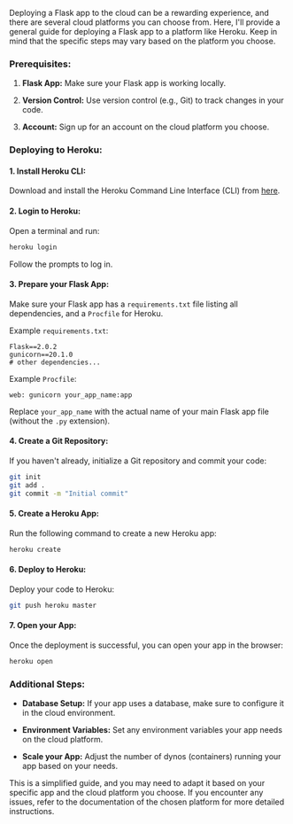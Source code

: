 Deploying a Flask app to the cloud can be a rewarding experience, and there are several cloud platforms you can choose from. Here, I'll provide a general guide for deploying a Flask app to a platform like Heroku. Keep in mind that the specific steps may vary based on the platform you choose.

### Prerequisites:

1. **Flask App:** Make sure your Flask app is working locally.

2. **Version Control:** Use version control (e.g., Git) to track changes in your code.

3. **Account:** Sign up for an account on the cloud platform you choose.

### Deploying to Heroku:

#### 1. Install Heroku CLI:

Download and install the Heroku Command Line Interface (CLI) from [here](https://devcenter.heroku.com/articles/heroku-cli).

#### 2. Login to Heroku:

Open a terminal and run:

```bash
heroku login
```

Follow the prompts to log in.

#### 3. Prepare your Flask App:

Make sure your Flask app has a `requirements.txt` file listing all dependencies, and a `Procfile` for Heroku.

Example `requirements.txt`:

```plaintext
Flask==2.0.2
gunicorn==20.1.0
# other dependencies...
```

Example `Procfile`:

```plaintext
web: gunicorn your_app_name:app
```

Replace `your_app_name` with the actual name of your main Flask app file (without the `.py` extension).

#### 4. Create a Git Repository:

If you haven't already, initialize a Git repository and commit your code:

```bash
git init
git add .
git commit -m "Initial commit"
```

#### 5. Create a Heroku App:

Run the following command to create a new Heroku app:

```bash
heroku create
```

#### 6. Deploy to Heroku:

Deploy your code to Heroku:

```bash
git push heroku master
```

#### 7. Open your App:

Once the deployment is successful, you can open your app in the browser:

```bash
heroku open
```

### Additional Steps:

- **Database Setup:** If your app uses a database, make sure to configure it in the cloud environment.

- **Environment Variables:** Set any environment variables your app needs on the cloud platform.

- **Scale your App:** Adjust the number of dynos (containers) running your app based on your needs.

This is a simplified guide, and you may need to adapt it based on your specific app and the cloud platform you choose. If you encounter any issues, refer to the documentation of the chosen platform for more detailed instructions.